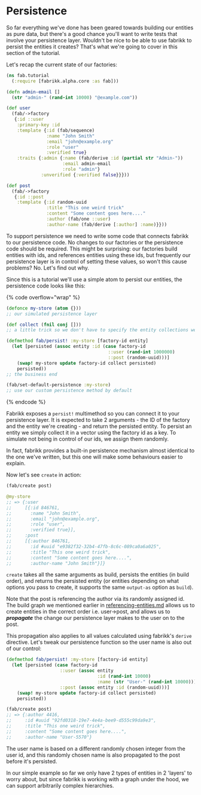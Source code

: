 # Persistence

So far everything we've done has been geared towards building our entities as pure data, but there's a good chance you'll want to write tests that involve your persistence layer. Wouldn't be nice to be able to use fabrikk to persist the entities it creates? That's what we're going to cover in this section of the tutorial.

Let's recap the current state of our factories:

```clojure
(ns fab.tutorial
  (:require [fabrikk.alpha.core :as fab]))

(defn admin-email []
  (str "admin-" (rand-int 10000) "@example.com"))

(def user
  (fab/->factory
   {:id ::user
    :primary-key :id
    :template {:id (fab/sequence)
               :name "John Smith"
               :email "john@example.org"
               :role "user"
               :verified true}
    :traits {:admin {:name (fab/derive :id (partial str "Admin-"))
                     :email admin-email
                     :role "admin"}
             :unverified {:verified false}}}))

(def post
  (fab/->factory
   {:id ::post
    :template {:id random-uuid
               :title "This one weird trick"
               :content "Some content goes here...."
               :author (fab/one ::user)
               :author-name (fab/derive [:author] :name)}}))
```

To support persistence we need to write some code that connects fabrikk to our persistence code. No changes to our factories or the persistence code should be required. This might be surprising: our factories build entities with ids, and references entities using these ids, but frequently our persistence layer is in control of setting these values, so won't this cause problems? No. Let's find out why.

Since this is a tutorial we'll use a simple atom to persist our entities, the persistence code looks like this:

{% code overflow="wrap" %}
```clojure
(defonce my-store (atom {})) 
;; our simulated persistence layer

(def collect (fnil conj [])) 
;; a little trick so we don't have to specify the entity collections we'll create in advance

(defmethod fab/persist! :my-store [factory-id entity]
  (let [persisted (assoc entity :id (case factory-id
                                      ::user (rand-int 1000000)
                                      ::post (random-uuid)))]
    (swap! my-store update factory-id collect persisted)
    persisted))
;; the business end

(fab/set-default-persistence :my-store)
;; use our custom persistence method by default
```
{% endcode %}

Fabrikk exposes a `persist!` multimethod so you can connect it to your persistence layer. It is expected to take 2 arguments - the ID of the factory and the entity we're creating - and return the persisted entity. To persist an entity we simply collect it in a vector using the factory id as a key. To simulate not being in control of our ids, we assign them randomly.

In fact, fabrikk provides a built-in persistence mechanism almost identical to the one we've written, but this one will make some behaviours easier to explain.

Now let's see `create` in action:

```clojure
(fab/create post)

@my-store
;; => {:user
;;     [{:id 846761,
;;       :name "John Smith",
;;       :email "john@example.org",
;;       :role "user",
;;       :verified true}],
;;     :post
;;     [{:author 846761,
;;       :id #uuid "e9382f32-32b4-47fb-8c6c-089ca0a6a025",
;;       :title "This one weird trick",
;;       :content "Some content goes here....",
;;       :author-name "John Smith"}]}
```

`create` takes all the same arguments as build, persists the entities (in build order), and returns the persisted entity (or entities depending on what options you pass to create, it supports the same `output-as` option as `build`).

Note that the post is referencing the author via its randomly assigned id. The build graph we mentioned earlier in [referencing-entities.md](referencing-entities.md "mention") allows us to create entities in the correct order i.e. user->post, and allows us to _**propagate**_ the change our persistence layer makes to the user on to the post.

This propagation also applies to all values calculated using fabrikk's `derive` directive. Let's tweak our persistence function so the user name is also out of our control:

```clojure
(defmethod fab/persist! :my-store [factory-id entity]
  (let [persisted (case factory-id
                    ::user (assoc entity
                                  :id (rand-int 10000)
                                  :name (str "User-" (rand-int 10000)))
                    ::post (assoc entity :id (random-uuid)))]
    (swap! my-store update factory-id collect persisted)
    persisted))

(fab/create post)
;; => {:author 4416,
;;     :id #uuid "92fd0318-19e7-4e4a-bee9-d555c99da9e3",
;;     :title "This one weird trick",
;;     :content "Some content goes here....",
;;     :author-name "User-5570"}
```

The user name is based on a different randomly chosen integer from the user id, and this randomly chosen name is also propagated to the post before it's persisted.

In our simple example so far we only have 2 types of entities in 2 'layers' to worry about, but since fabrikk is working with a graph under the hood, we can support arbitrarily complex hierarchies.
